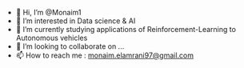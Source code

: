 - 👋 Hi, I’m @Monaim1
- 👀 I’m interested in Data science & AI
- 🌱 I’m currently studying applications of Reinforcement-Learning to Autonomous vehicles
- 💞️ I’m looking to collaborate on ...
- 📫 How to reach me : monaim.elamrani97@gmail.com



